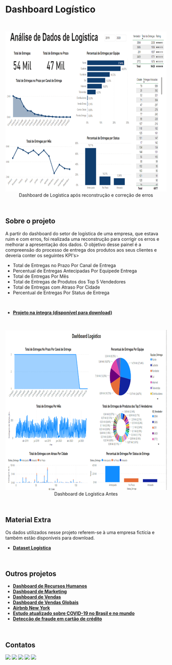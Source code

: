 # Dashboard Logístico
<br/>

<p align="center">
  <img src="dashboard_logistica_depois.png" alt="Dashboard de Logística Depois" height="500px">
  <br>
  Dashboard de Logística após reconstrução e correção de erros
</p>
<br/>

## Sobre o projeto
A partir do dashboard do setor de logística de uma empresa, que estava ruim e com erros, foi realizada uma reconstrução para corrigir os erros e melhorar a apresentação dos dados. O objetivo desse painel é a compreensão do processo de entrega dos produtos aos seus clientes e deveria conter os seguintes KPI's>

* Total de Entregas no Prazo Por Canal de Entrega
* Percentual de Entregas Antecipadas Por Equipede Entrega
* Total de Entregas Por Mês
* Total de Entregas de Produtos dos Top 5 Vendedores
* Total de Entregas com Atraso Por Cidade
* Percentual de Entregas Por Status de Entrega
<br/>

* **[Projeto na íntegra (disponível para download)](https://github.com/raffaloffredo/dashboard_logistica/blob/main/dashboard_logistica.pbix)**
<br/>

<p align="center">
  <img src="dashboard_logistica_antes.png" alt="Dashboard de Logística Antes" height="500px">
  <br>
  Dashboard de Logística Antes
</p>
<br/>

## Material Extra
Os dados utilizados nesse projeto referem-se à uma empresa fictícia e também estão disponíveis para download.

* **[Dataset Logística](https://github.com/raffaloffredo/dashboard_logistica/blob/main/dataset_logistica.xlsx)**
<br/>

## Outros projetos

* **[Dashboard de Recursos Humanos](https://github.com/raffaloffredo/dashboard_rh)**
* **[Dashboard de Marketing](https://github.com/raffaloffredo/dashboard_marketing)**
* **[Dashboard de Vendas](https://github.com/raffaloffredo/dashboard_vendas)**
* **[Dashboard de Vendas Globais](https://github.com/raffaloffredo/dashboard_vendas_globais/)**
* **[Airbnb New York](https://github.com/raffaloffredo/airbnb_new_york_portuguese)**
* **[Estudo atualizado sobre COVID-19 no Brasil e no mundo](https://github.com/raffaloffredo/covid_2023_portuguese)**
* **[Detecção de fraude em cartão de crédito](https://github.com/raffaloffredo/fraud_detection_portuguese)**
<br/>

 ## Contatos
<div>
  <a href="https://www.linkedin.com/in/raffaela-loffredo/?locale=en_US" target="_blank"><img src="https://img.shields.io/badge/-LinkedIn-%230077B5?style=for-the-badge&logo=linkedin&logoColor=white" target="_blank"></a>
  <a href="https://sites.google.com/view/loffredo/" target="_blank"><img src="https://img.shields.io/badge/website-000000?style=for-the-badge&logo=About.me&logoColor=white"></a>
  <a href = "mailto:raffaloffredo@protonmail.com"><img src="https://img.shields.io/badge/ProtonMail-8B89CC?style=for-the-badge&logo=protonmail&logoColor=white" target="_blank"></a>
  <a href="https://instagram.com/loffredo.ds" target="_blank"><img src="https://img.shields.io/badge/-Instagram-%23E4405F?style=for-the-badge&logo=instagram&logoColor=white" target="_blank"></a>
  <a href="https://medium.com/@loffredo.ds" target="_blank"><img src="https://img.shields.io/badge/Medium-12100E?style=for-the-badge&logo=medium&logoColor=white"></a>
</div>
